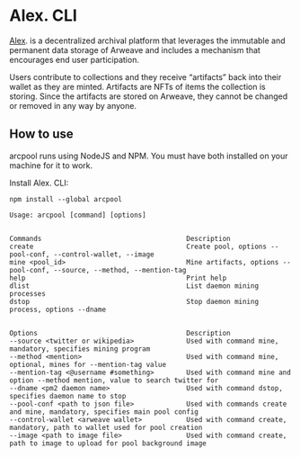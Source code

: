 # Alex. CLI

[Alex](https://alex.arweave.dev). is a decentralized archival platform that leverages the immutable and permanent data storage of Arweave and includes a mechanism that encourages end user participation.

Users contribute to collections and they receive “artifacts” back into their wallet as they are minted. Artifacts are NFTs of items the collection is storing. Since the artifacts are stored on Arweave, they cannot be changed or removed in any way by anyone.

## How to use

arcpool runs using NodeJS and NPM. You must have both installed on your machine for it to work.

Install Alex. CLI:

```
npm install --global arcpool
```

```
Usage: arcpool [command] [options]


Commands                                    Description
create                                      Create pool, options --pool-conf, --control-wallet, --image
mine <pool_id>                              Mine artifacts, options --pool-conf, --source, --method, --mention-tag
help                                        Print help
dlist                                       List daemon mining processes
dstop                                       Stop daemon mining process, options --dname


Options                                     Description
--source <twitter or wikipedia>             Used with command mine, mandatory, specifies mining program         
--method <mention>                          Used with command mine, optional, mines for --mention-tag value
--mention-tag <@username #something>        Used with command mine and option --method mention, value to search twitter for
--dname <pm2 daemon name>                   Used with command dstop, specifies daemon name to stop
--pool-conf <path to json file>             Used with commands create and mine, mandatory, specifies main pool config
--control-wallet <arweave wallet>           Used with command create, mandatory, path to wallet used for pool creation      
--image <path to image file>                Used with command create, path to image to upload for pool background image
```

